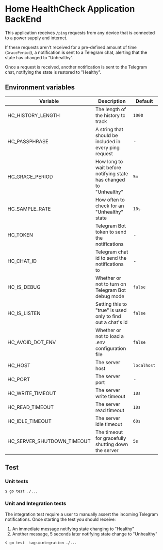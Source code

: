 # Home HealthCheck Application BackEnd

This application receives `/ping` requests from any device that is connected to a power supply and internet.

If these requests aren't received for a pre-defined amount of time (`GracePeriod`), a notification is sent to a Telegram chat, alerting that the state has changed to "Unhealthy".

Once a request is received, another notification is sent to the Telegram chat, notifying the state is restored to "Healthy".

## Environment variables

| Variable      | Description | Default |
| ----------- | ----------- | -------- |
| HC_HISTORY_LENGTH      | The length of the history to track       | `1000` |
| HC_PASSPHRASE   | A string that should be included in every ping request        | - |
| HC_GRACE_PERIOD   | How long to wait before notifying state has changed to "Unhealthy"        | `5m` |
| HC_SAMPLE_RATE   | How often to check for an "Unhealthy" state        | `10s` |
| HC_TOKEN   | Telegram Bot token to send the notifications        | - |
| HC_CHAT_ID   | Telegram chat id to send the notifications to        | - |
| HC_IS_DEBUG   | Whether or not to turn on Telegram Bot debug mode        | `false` |
| HC_IS_LISTEN   | Setting this to "true" is used only to find out a chat's id        | `false` |
| HC_AVOID_DOT_ENV   | Whether or not to load a .env configuration file        | `false` |
| HC_HOST   | The server host        | `localhost` |
| HC_PORT   | The server port        | - |
| HC_WRITE_TIMEOUT   | The server write timeout        | `10s` |
| HC_READ_TIMEOUT   | The server read timeout        | `10s` |
| HC_IDLE_TIMEOUT   | The server idle timeout        | `60s` |
| HC_SERVER_SHUTDOWN_TIMEOUT   | The timeout for gracefully shutting down the server        | `5s` |

## Test
### Unit tests
```
$ go test ./...
```

### Unit and Integration tests
The integration test require a user to manually assert the incoming Telegram notifications. Once starting the test you should receive:
1. An immediate message notifying state changing to "Healthy"
1. Another message, 5 seconds later notifying state change to "Unhealthy"
```
$ go test -tags=integration ./...
```
